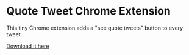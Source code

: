# Quote Tweet Chrome Extension

This tiny Chrome extension adds a "see quote tweets" button to every tweet.

[Download it here](https://chrome.google.com/webstore/detail/quote-tweet-viewer/akbjcbkanlkcpcejcohppnpcecngjghc?hl=en-US&gl=US)
